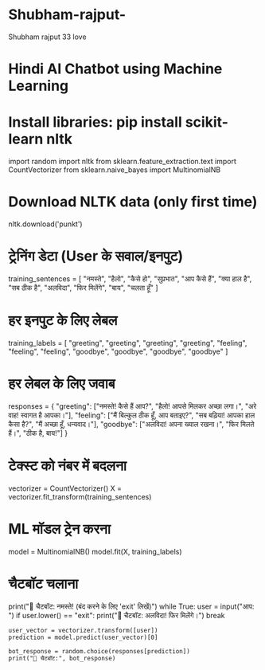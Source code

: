 # Shubham-rajput-
Shubham rajput 33 love 
# Hindi AI Chatbot using Machine Learning
# Install libraries: pip install scikit-learn nltk

import random
import nltk
from sklearn.feature_extraction.text import CountVectorizer
from sklearn.naive_bayes import MultinomialNB

# Download NLTK data (only first time)
nltk.download('punkt')

# ट्रेनिंग डेटा (User के सवाल/इनपुट)
training_sentences = [
    "नमस्ते", "हैलो", "कैसे हो", "सुप्रभात",
    "आप कैसे हैं", "क्या हाल है", "सब ठीक है",
    "अलविदा", "फिर मिलेंगे", "बाय", "चलता हूँ"
]

# हर इनपुट के लिए लेबल
training_labels = [
    "greeting", "greeting", "greeting", "greeting",
    "feeling", "feeling", "feeling",
    "goodbye", "goodbye", "goodbye", "goodbye"
]

# हर लेबल के लिए जवाब
responses = {
    "greeting": ["नमस्ते! कैसे हैं आप?", "हैलो! आपसे मिलकर अच्छा लगा।", "अरे वाह! स्वागत है आपका।"],
    "feeling": ["मैं बिल्कुल ठीक हूँ, आप बताइए?", "सब बढ़िया! आपका हाल कैसा है?", "मैं अच्छा हूँ, धन्यवाद।"],
    "goodbye": ["अलविदा! अपना ख्याल रखना।", "फिर मिलते हैं।", "ठीक है, बाय!"]
}

# टेक्स्ट को नंबर में बदलना
vectorizer = CountVectorizer()
X = vectorizer.fit_transform(training_sentences)

# ML मॉडल ट्रेन करना
model = MultinomialNB()
model.fit(X, training_labels)

# चैटबॉट चलाना
print("🤖 चैटबॉट: नमस्ते! (बंद करने के लिए 'exit' लिखें)")
while True:
    user = input("आप: ")
    if user.lower() == "exit":
        print("🤖 चैटबॉट: अलविदा! फिर मिलेंगे।")
        break
    
    user_vector = vectorizer.transform([user])
    prediction = model.predict(user_vector)[0]
    
    bot_response = random.choice(responses[prediction])
    print("🤖 चैटबॉट:", bot_response)

